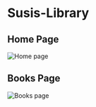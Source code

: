 # Susis-Library

## Home Page
![Home page](https://raw.github.com/HermanCeaser/Susis-Library/master/public/images/home.PNG "HomePage")

## Books Page
![Books page](https://raw.github.com/HermanCeaser/Susis-Library/master/public/images/home.PNG "BooksPage")
